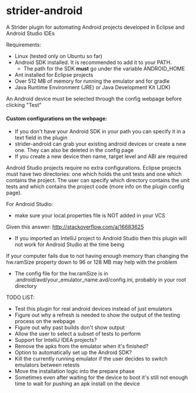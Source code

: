 # strider-android

A Strider plugin for automating Android projects developed in Eclipse and Android Studio IDEs

Requirements:
*  Linux (tested only on Ubuntu so far)
*  Android SDK installed. It is recommended to add it to your PATH.
   * The path for the SDK <b>must</b> go under the variable ANDROID_HOME
*  Ant installed for Eclipse projects
*  Over 512 MB of memory for running the emulator and for gradle
*  Java Runtime Environment (JRE) or Java Development Kit (JDK)


An Android device must be selected through the config webpage before clicking "Test"

#### Custom configurations on the webpage:
*  If you don't have your Android SDK in your path you can specify it in a text field in the plugin
*  strider-android can grab your existing android devices or create a new one. They can also be deleted in the config page
*  If you create a new device then name, target level and ABI are required
 
Android Studio projects require no extra configurations. Eclipse projects must have two directories: one which holds the unit tests and one which contains the project. The user can specify which directory contains the unit tests and which contains the project code (more info on the plugin config page).

For Android Studio:
*  make sure your local.properties file is NOT added in your VCS

Given this answer: http://stackoverflow.com/a/16683625
*  If you imported an IntelliJ project to Android Studio then this plugin will not work for Android Studio at the time being

If your computer fails due to not having enough memory than changing the hw.ramSize property down to 96 or 128 MB may help with the problem
*  The config file for the hw.ramSize is in .android/avd/your_emulator_name.avd/config.ini, probably in your root directory

TODO LIST: 
*  Test this plugin for real android devices instead of just emulators
*  Figure out why a refresh is needed to show the output of the testing process on the webpage
*  Figure out why past builds don't show output
*  Allow the user to select a subset of tests to perform
*  Support for IntelliJ IDEA projects?
*  Remove the apks from the emulator when it's finished?
*  Option to automatically set up the Android SDK?
*  Kill the currently running emulator if the user decides to switch emulators between retests
*  Move the installation logic into the prepare phase
*  Sometimes even after waiting for the device to boot it's still not enough time to wait for pushing an apk install on the device